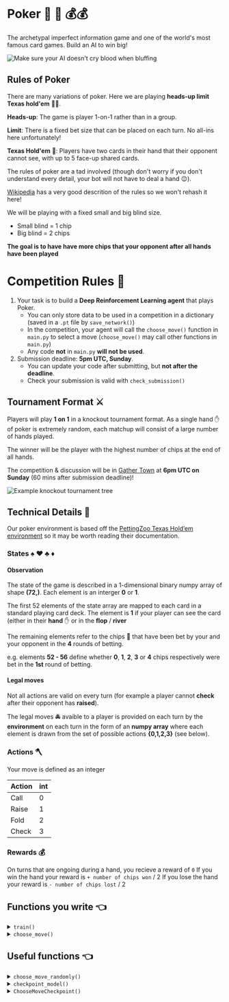 # Poker :slot_machine: :slot_machine: :moneybag::moneybag:

The archetypal imperfect information game and one of the world's most famous card games. Build an AI to win big!

![Make sure your AI doesn't cry blood when bluffing](casino_royal.jpeg)

## Rules of Poker

There are many variations of poker. Here we are playing **heads-up limit Texas hold'em** :cowboy_hat_face::cowboy_hat_face:.

**Heads-up**: The game is player 1-on-1 rather than in a group.

**Limit**: There is a fixed bet size that can be placed on each turn. No all-ins here unfortunately!

**Texas Hold'em** :cowboy_hat_face:: Players have two cards in their hand that their opponent cannot see, with up to 5 face-up shared cards.

The rules of poker are a tad involved (though don't worry if you don't understand every detail, your bot will not have to deal a hand :wink:).

[Wikipedia](https://en.wikipedia.org/wiki/Texas_hold_%27em#Rules) has a very good descrition of the rules so we won't rehash it here!

We will be playing with a fixed small and big blind size.

- Small blind = 1 chip
- Big blind = 2 chips

**The goal is to have have more chips that your opponent after all hands have been played**

# Competition Rules :scroll:

1. Your task is to build a **Deep Reinforcement Learning agent** that plays Poker.
   - You can only store data to be used in a competition in a dictionary (saved in a `.pt` file by `save_network()`)
   - In the competition, your agent will call the `choose_move()` function in `main.py` to select a move (`choose_move()` may call other functions in `main.py`)
   - Any code **not** in `main.py` **will not be used**.
2. Submission deadline: **5pm UTC, Sunday**.
   - You can update your code after submitting, but **not after the deadline**.
   - Check your submission is valid with `check_submission()`

## Tournament Format :crossed_swords:

Players will play **1 on 1** in a knockout tournament format. As a single hand :hand: of poker is extremely random, each matchup will consist of a large number of hands played.

The winner will be the player with the highest number of chips at the end of all hands.

The competition & discussion will be in [Gather Town](https://app.gather.town/app/nJwquzJjD4TLKcTy/Delta%20Academy) at **6pm UTC on Sunday** (60 mins after submission deadline)!

![Example knockout tournament tree](tournament_tree.png)

## Technical Details :hammer:

Our poker environment is based off the [PettingZoo Texas Hold’em environment](https://www.pettingzoo.ml/classic/texas_holdem) so it may be worth reading their documentation.

### States :spades: :hearts: :clubs: :diamonds:

#### Observation

The state of the game is described in a 1-dimensional binary numpy array of shape **(72,)**. Each element is an interger **0** or **1**.

The first 52 elements of the state array are mapped to each card in a standard playing card deck. The element is **1** if your player can see the card (either in their **hand** :hand: or in the **flop** / **river**

The remaining elements refer to the chips :fries: that have been bet by your and your opponent in the **4** rounds of betting.

e.g. elements **52 - 56** define whether **0**, **1**, **2**, **3** or **4** chips respectively were bet in the **1st** round of betting.

#### Legal moves

Not all actions are valid on every turn (for example a player cannot **check** after their opponent has **raised**).

The legal moves :oncoming_police_car: avaible to a player is provided on each turn by the **environment** on each turn in the form of an **numpy array** where each element is drawn from the set of possible actions **{0,1,2,3}** (see below).

### Actions :axe:

Your move is defined as an integer

| Action | int |
| ------ | --- |
| Call   | 0   |
| Raise  | 1   |
| Fold   | 2   |
| Check  | 3   |

### Rewards :moneybag:

On turns that are ongoing during a hand, you recieve a reward of `0`
If you win the hand your reward is `+ number of chips won` / 2
If you lose the hand your reward is `- number of chips lost` / 2

## Functions you write :point_left:

<details>
<summary><code style="white-space:nowrap;">  train()</code></summary>
Write this to train your network from experience in the environment.
<br />
<br />
Return the trained network so it can be saved.
</details>

<details>
<summary><code style="white-space:nowrap;">  choose_move()</code></summary>
This acts greedily given the state and policy network.
<br />
<br />
In the competition, the <code style="white-space:nowrap;">choose_move()</code> function is called to make your next move. Takes the state as input and outputs an action.
</details>

## Useful functions :point_left:

<details>
<summary><code style="white-space:nowrap;">  choose_move_randomly()</code></summary>
Acts randomly  (but legally) given the current state of the game
<br />
<br />
</details>

<details>
<summary><code style="white-space:nowrap;">  checkpoint_model()</code></summary>
Save a checkpoint of your model so you can train against it in self-play
<br />
<br />
</details>

<details>
<summary><code style="white-space:nowrap;">  ChooseMoveCheckpoint()</code></summary>
Interface to allow the opponent_choose_move function in an environment to be set as a previously saved model checkpoint. The env can be initialised as follows as outlined in our main.py template.
<br />
<br />
</details>
